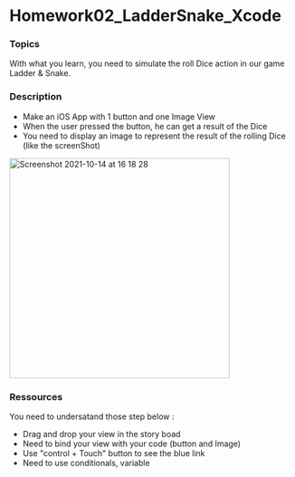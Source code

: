# Homework02_LadderSnake_Xcode

### Topics

With what you learn, you need to simulate the roll Dice action in our game Ladder & Snake. </br>

### Description

* Make an iOS App with 1 button and one Image View
* When the user pressed the button, he can get a result of the Dice
* You need to display an image to represent the result of the rolling Dice (like the screenShot) 


<img width="389" alt="Screenshot 2021-10-14 at 16 18 28" src="https://user-images.githubusercontent.com/6766037/137325250-6c9ef131-ab6f-4645-83e4-2911582ccd44.png">

### Ressources

You need to undersatand those step below : 
* Drag and drop your view in the story boad
* Need to bind your view with your code (button and Image)
* Use "control + Touch" button to see the blue link
* Need to use conditionals, variable
